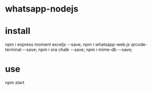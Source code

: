 # whatsapp-nodejs

# install
npm i express moment exceljs --save;
npm i whatsapp-web.js qrcode-terminal --save;
npm i ora chalk --save;
npm i mime-db --save;


# use

npm start
